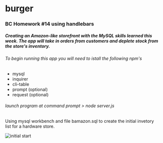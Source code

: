 # burger

### BC Homework #14 using handlebars 
##### Creating an Amazon-like storefront with the MySQL skills learned this week. The app will take in orders from customers and deplete stock from the store's inventory. 
###### To begin running this app you will need to istall the following npm's
* mysql
* inquirer
* cli-table
* prompt (optional)
* request (optional)

###### launch program at command prompt > node server.js

Using mysql workbench and file bamazon.sql to create the initial invetory list for a hardware store. 

![initial start](/screenshots/initInventory.png)
